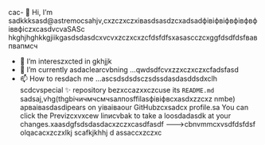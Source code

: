 cac- 👋 Hi, I’m sadkkksasd@astremocsahjv,cxzczxczxівasdsasdzcxadsadфівіфвіфвфівфвфіввфіczxcasdvcvaSASc hkghjhghkkgjiikgasdsdasdcxvcvxzczxcxzcfdsfdfsxasascczcxggfdsdfdsfвавпвапмсч
- 👀 I’m intereszxcted in gkhjjk
- 🌱 I’m currently asdaclearcvbning ...qwdsdfcvxzzxczxczxcfadsfasd
- 📫 How to resdach me ...ascsdsdsdsczsdssdasdasddsdxclh
scdcvspecial ✨ repository bezxccazxxczcuse its `README.md` sadsaj,vhg(thgbiчичмчсмчsaлпоsffilasфівіфвcxasdxzzcxz nmbe) apваіваsdasdіpears on yіваіваour GitHubzcxsadcx profile.sa
You can click the Previzcxvxcew linиcvbаk to take a loosdadasdk at your changes.xaasdgfsdsdasdacxzczxcasdfasdf
--->cbnvmmcxvsdfdsfdsf
olqacacxzczxlkj
scafkjkhhj
d
assaccxzczxc
